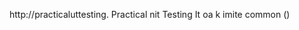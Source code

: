 
http://practicaluttesting.
Practical nit Testing 
It   oa  k imite common     ()       













